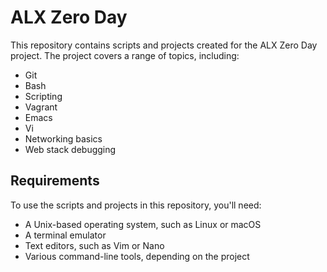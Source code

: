 # ALX Zero Day

This repository contains scripts and projects created for the ALX Zero Day project. The project covers a range of topics, including:

- Git
- Bash
- Scripting
- Vagrant
- Emacs
- Vi
- Networking basics
- Web stack debugging

## Requirements

To use the scripts and projects in this repository, you'll need:

- A Unix-based operating system, such as Linux or macOS
- A terminal emulator
- Text editors, such as Vim or Nano
- Various command-line tools, depending on the project
